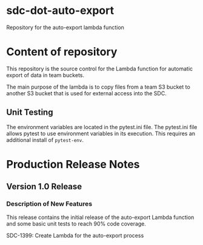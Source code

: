 # sdc-dot-auto-export
Repository for the auto-export lambda function

# Content of repository
This repository is the source control for the Lambda function for automatic export of data in team buckets. 

The main purpose of the lambda is to copy files from a team S3 bucket to another S3 bucket that is used for external access into the SDC.

## Unit Testing
The environment variables are located in the pytest.ini file. The pytest.ini file allows pytest to use environment variables in its execution. This requires an additional install of `pytest-env`.

# Production Release Notes
## Version 1.0 Release
### Description of New Features
This release contains the initial release of the auto-export Lambda function and some basic unit tests to reach 90% code coverage.

SDC-1399: Create Lambda for the auto-export process
